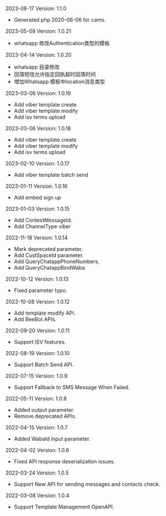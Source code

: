 2023-08-17 Version: 1.1.0
- Generated php 2020-06-06 for cams.

2023-05-08 Version: 1.0.21
- whatsapp 修改Authentication类型的模板

2023-04-14 Version: 1.0.20
- whatsapp 目录修改
- 回落短信允许指定回执超时回落时间
- 增加Whatsapp 模板中location消息类型

2023-03-06 Version: 1.0.19
- Add viber template create
- Add viber template modify
- Add isv terms upload

2023-03-06 Version: 1.0.18
- Add viber template create
- Add viber template modify
- Add isv terms upload

2023-02-10 Version: 1.0.17
- Add viber template batch send

2023-01-11 Version: 1.0.16
- Add embed sign up

2023-01-03 Version: 1.0.15
- Add ContextMessageId.
- Add ChannelType viber

2022-11-18 Version: 1.0.14
- Mark deprecated parameter.
- Add CustSpaceId parameter.
- Add QueryChatappPhoneNumbers,
- Add QueryChatappBindWaba

2022-10-12 Version: 1.0.13
- Fixed parameter typo.

2022-10-08 Version: 1.0.12
- Add template modify API.
- Add BeeBot APIs.

2022-09-20 Version: 1.0.11
- Support ISV features.

2022-08-19 Version: 1.0.10
- Support Batch Send API.

2022-07-15 Version: 1.0.9
- Support Fallback to SMS Message When Failed.

2022-05-11 Version: 1.0.8
- Added output parameter.
- Remove deprecated APIs.

2022-04-15 Version: 1.0.7
- Added WabaId input parameter.

2022-04-02 Version: 1.0.6
- Fixed API response deserialization issues.

2022-03-24 Version: 1.0.5
- Support New API for sending messages and contacts check.

2022-03-08 Version: 1.0.4
- Support Template Management OpenAPI.

